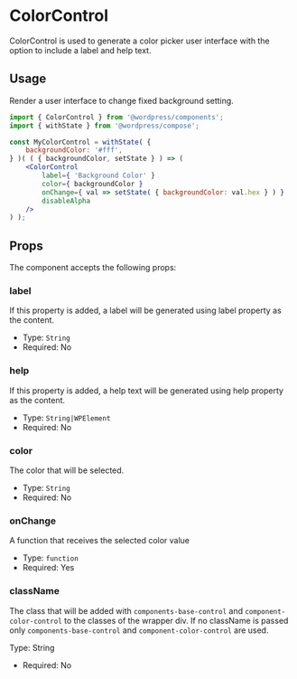# ColorControl

ColorControl is used to generate a color picker user interface with the option to include a label and help text.

## Usage

Render a user interface to change fixed background setting.
```jsx
import { ColorControl } from '@wordpress/components';
import { withState } from '@wordpress/compose';

const MyColorControl = withState( {
	backgroundColor: '#fff',
} )( ( { backgroundColor, setState } ) => (
	<ColorControl
		label={ 'Background Color' }
		color={ backgroundColor }
		onChange={ val => setState( { backgroundColor: val.hex } ) }
		disableAlpha
	/>
) );
```

## Props

The component accepts the following props:

### label

If this property is added, a label will be generated using label property as the content.

- Type: `String`
- Required: No

### help

If this property is added, a help text will be generated using help property as the content.

- Type: `String|WPElement`
- Required: No

### color

The color that will be selected.

- Type: `String`
- Required: No

### onChange

A function that receives the selected color value

- Type: `function`
- Required: Yes

### className

The class that will be added with `components-base-control` and `component-color-control` to the classes of the wrapper div. If no className is passed only `components-base-control` and `component-color-control` are used.

Type: String
- Required: No
